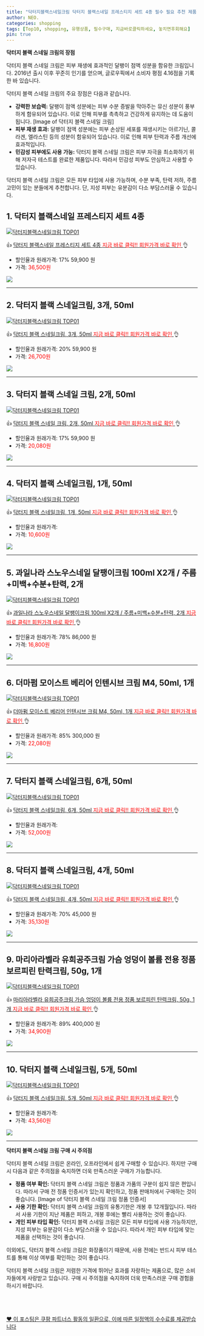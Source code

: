 ```yaml
---
title: "닥터지블랙스네일크림 닥터지 블랙스네일 프레스티지 세트 4종 필수 필요 추천 제품 비교 최저 가격 비교 장점 구매 후기 구매평"
author: NEO.
categories: shopping
tags: [Top10, shopping, 유행상품, 필수구매, 지금바로클릭하세요, 놓치면후회해요]
pin: true
---
```

**닥터지 블랙 스네일 크림의 장점**

닥터지 블랙 스네일 크림은 피부 재생에 효과적인 달팽이 점액 성분을 함유한 크림입니다. 2016년 출시 이후 꾸준히 인기를 얻으며, 글로우픽에서 소비자 평점 4.16점을 기록한 바 있습니다.

닥터지 블랙 스네일 크림의 주요 장점은 다음과 같습니다.

* **강력한 보습력:** 달팽이 점액 성분에는 피부 수분 증발을 막아주는 뮤신 성분이 풍부하게 함유되어 있습니다. 이로 인해 피부를 촉촉하고 건강하게 유지하는 데 도움이 됩니다.
[Image of 닥터지 블랙 스네일 크림]
* **피부 재생 효과:** 달팽이 점액 성분에는 피부 손상된 세포를 재생시키는 아르기닌, 콜라겐, 엘라스틴 등의 성분이 함유되어 있습니다. 이로 인해 피부 탄력과 주름 개선에 효과적입니다.
* **민감성 피부에도 사용 가능:** 닥터지 블랙 스네일 크림은 피부 자극을 최소화하기 위해 저자극 테스트를 완료한 제품입니다. 따라서 민감성 피부도 안심하고 사용할 수 있습니다.

닥터지 블랙 스네일 크림은 모든 피부 타입에 사용 가능하며, 수분 부족, 탄력 저하, 주름 고민이 있는 분들에게 추천합니다. 단, 지성 피부는 유분감이 다소 부담스러울 수 있습니다.

   

## 1. 닥터지 블랙스네일 프레스티지 세트 4종

[![닥터지블랙스네일크림 TOP01](https://thumbnail10.coupangcdn.com/thumbnails/remote/490x490ex/image/vendor_inventory/8df2/cdfeec30ee899db271a182c593f7898fcd9a6de93e7726a53290b18efaf3.jpeg)](https://link.coupang.com/re/AFFSDP?lptag=AF3617701&subid=GithubCoopas&pageKey=7677488087&traceid=V0-153&itemId=20497523988&vendorItemId=87575892640)


👍 [닥터지 블랙스네일 프레스티지 세트 4종 <font color=red> 지금 바로 클릭!! 회원가격 바로 확인 </font> ](https://link.coupang.com/re/AFFSDP?lptag=AF3617701&subid=GithubCoopas&pageKey=7677488087&traceid=V0-153&itemId=20497523988&vendorItemId=87575892640) 👌 


- 할인율과 원래가격: 17%  59,900   원
- 가격: <span style='color:red'>36,500원</span>

[![](/discount_price.png)](https://link.coupang.com/re/AFFSDP?lptag=AF3617701&subid=GithubCoopas&pageKey=7677488087&traceid=V0-153&itemId=20497523988&vendorItemId=87575892640)

---


   

## 2. 닥터지 블랙 스네일크림, 3개, 50ml

[![닥터지블랙스네일크림 TOP01](https://thumbnail9.coupangcdn.com/thumbnails/remote/490x490ex/image/retail/images/40fc048a-78fe-4d61-85b1-cc48d878ba0f6545159969151950245.png)](https://link.coupang.com/re/AFFSDP?lptag=AF3617701&subid=GithubCoopas&pageKey=7112172506&traceid=V0-153&itemId=19503737130&vendorItemId=86285370362)


👍 [닥터지 블랙 스네일크림, 3개, 50ml <font color=red> 지금 바로 클릭!! 회원가격 바로 확인 </font> ](https://link.coupang.com/re/AFFSDP?lptag=AF3617701&subid=GithubCoopas&pageKey=7112172506&traceid=V0-153&itemId=19503737130&vendorItemId=86285370362) 👌 


- 할인율과 원래가격: 20%  59,900   원
- 가격: <span style='color:red'>26,700원</span>

[![](/discount_price.png)](https://link.coupang.com/re/AFFSDP?lptag=AF3617701&subid=GithubCoopas&pageKey=7112172506&traceid=V0-153&itemId=19503737130&vendorItemId=86285370362)

---


   

## 3. 닥터지 블랙 스네일 크림, 2개, 50ml

[![닥터지블랙스네일크림 TOP01](https://thumbnail6.coupangcdn.com/thumbnails/remote/490x490ex/image/retail/images/d0314271-7150-4d5b-b831-602a9f1ae4f38963328785700177971.png)](https://link.coupang.com/re/AFFSDP?lptag=AF3617701&subid=GithubCoopas&pageKey=7112172506&traceid=V0-153&itemId=17782673246&vendorItemId=86285370248)


👍 [닥터지 블랙 스네일 크림, 2개, 50ml <font color=red> 지금 바로 클릭!! 회원가격 바로 확인 </font> ](https://link.coupang.com/re/AFFSDP?lptag=AF3617701&subid=GithubCoopas&pageKey=7112172506&traceid=V0-153&itemId=17782673246&vendorItemId=86285370248) 👌 


- 할인율과 원래가격: 17%  59,900   원
- 가격: <span style='color:red'>20,080원</span>

[![](/discount_price.png)](https://link.coupang.com/re/AFFSDP?lptag=AF3617701&subid=GithubCoopas&pageKey=7112172506&traceid=V0-153&itemId=17782673246&vendorItemId=86285370248)

---


   

## 4. 닥터지 블랙 스네일크림, 1개, 50ml

[![닥터지블랙스네일크림 TOP01](https://thumbnail6.coupangcdn.com/thumbnails/remote/490x490ex/image/product/image/vendoritem/2018/11/21/4086452551/1fab76b6-8afb-464b-8add-1e485bbac483.jpg)](https://link.coupang.com/re/AFFSDP?lptag=AF3617701&subid=GithubCoopas&pageKey=7112172506&traceid=V0-153&itemId=439209653&vendorItemId=4086452551)


👍 [닥터지 블랙 스네일크림, 1개, 50ml <font color=red> 지금 바로 클릭!! 회원가격 바로 확인 </font> ](https://link.coupang.com/re/AFFSDP?lptag=AF3617701&subid=GithubCoopas&pageKey=7112172506&traceid=V0-153&itemId=439209653&vendorItemId=4086452551) 👌 


- 할인율과 원래가격: 
- 가격: <span style='color:red'>10,600원</span>

[![](/discount_price.png)](https://link.coupang.com/re/AFFSDP?lptag=AF3617701&subid=GithubCoopas&pageKey=7112172506&traceid=V0-153&itemId=439209653&vendorItemId=4086452551)

---


   

## 5. 과일나라 스노우스네일 달팽이크림 100ml X2개 / 주름+미백+수분+탄력, 2개

[![닥터지블랙스네일크림 TOP01](https://thumbnail6.coupangcdn.com/thumbnails/remote/490x490ex/image/vendor_inventory/066d/9d761b4e25c0ee4343d5222285dfa958b081c651550f0195896c07d8a48c.jpg)](https://link.coupang.com/re/AFFSDP?lptag=AF3617701&subid=GithubCoopas&pageKey=5022698587&traceid=V0-153&itemId=6737865968&vendorItemId=4944495430)


👍 [과일나라 스노우스네일 달팽이크림 100ml X2개 / 주름+미백+수분+탄력, 2개 <font color=red> 지금 바로 클릭!! 회원가격 바로 확인 </font> ](https://link.coupang.com/re/AFFSDP?lptag=AF3617701&subid=GithubCoopas&pageKey=5022698587&traceid=V0-153&itemId=6737865968&vendorItemId=4944495430) 👌 


- 할인율과 원래가격: 78%  86,000   원
- 가격: <span style='color:red'>16,800원</span>

[![](/discount_price.png)](https://link.coupang.com/re/AFFSDP?lptag=AF3617701&subid=GithubCoopas&pageKey=5022698587&traceid=V0-153&itemId=6737865968&vendorItemId=4944495430)

---


   

## 6. 더마펌 모이스트 베리어 인텐시브 크림 M4, 50ml, 1개

[![닥터지블랙스네일크림 TOP01](https://thumbnail7.coupangcdn.com/thumbnails/remote/490x490ex/image/rs_quotation_api/r8wxedyt/5976ad4e98c54b978fa33d8c048a0f76.jpg)](https://link.coupang.com/re/AFFSDP?lptag=AF3617701&subid=GithubCoopas&pageKey=5536028361&traceid=V0-153&itemId=8702068046&vendorItemId=75989134499)


👍 [더마펌 모이스트 베리어 인텐시브 크림 M4, 50ml, 1개 <font color=red> 지금 바로 클릭!! 회원가격 바로 확인 </font> ](https://link.coupang.com/re/AFFSDP?lptag=AF3617701&subid=GithubCoopas&pageKey=5536028361&traceid=V0-153&itemId=8702068046&vendorItemId=75989134499) 👌 


- 할인율과 원래가격: 85%  300,000   원
- 가격: <span style='color:red'>22,080원</span>

[![](/discount_price.png)](https://link.coupang.com/re/AFFSDP?lptag=AF3617701&subid=GithubCoopas&pageKey=5536028361&traceid=V0-153&itemId=8702068046&vendorItemId=75989134499)

---


   

## 7. 닥터지 블랙 스네일크림, 6개, 50ml

[![닥터지블랙스네일크림 TOP01](https://thumbnail9.coupangcdn.com/thumbnails/remote/490x490ex/image/retail/images/6ffeef56-340f-4da3-97d6-e0196742f24a2815399788146053892.png)](https://link.coupang.com/re/AFFSDP?lptag=AF3617701&subid=GithubCoopas&pageKey=7112172506&traceid=V0-153&itemId=9635719268&vendorItemId=86285370524)


👍 [닥터지 블랙 스네일크림, 6개, 50ml <font color=red> 지금 바로 클릭!! 회원가격 바로 확인 </font> ](https://link.coupang.com/re/AFFSDP?lptag=AF3617701&subid=GithubCoopas&pageKey=7112172506&traceid=V0-153&itemId=9635719268&vendorItemId=86285370524) 👌 


- 할인율과 원래가격: 
- 가격: <span style='color:red'>52,000원</span>

[![](/discount_price.png)](https://link.coupang.com/re/AFFSDP?lptag=AF3617701&subid=GithubCoopas&pageKey=7112172506&traceid=V0-153&itemId=9635719268&vendorItemId=86285370524)

---


   

## 8. 닥터지 블랙 스네일크림, 4개, 50ml

[![닥터지블랙스네일크림 TOP01](https://thumbnail10.coupangcdn.com/thumbnails/remote/490x490ex/image/retail/images/8f0d4cb9-7fba-45b8-8bbb-5022a13796ce4628401607876960725.png)](https://link.coupang.com/re/AFFSDP?lptag=AF3617701&subid=GithubCoopas&pageKey=7112172506&traceid=V0-153&itemId=16416508895&vendorItemId=86285370377)


👍 [닥터지 블랙 스네일크림, 4개, 50ml <font color=red> 지금 바로 클릭!! 회원가격 바로 확인 </font> ](https://link.coupang.com/re/AFFSDP?lptag=AF3617701&subid=GithubCoopas&pageKey=7112172506&traceid=V0-153&itemId=16416508895&vendorItemId=86285370377) 👌 


- 할인율과 원래가격: 70%  45,000   원
- 가격: <span style='color:red'>35,130원</span>

[![](/discount_price.png)](https://link.coupang.com/re/AFFSDP?lptag=AF3617701&subid=GithubCoopas&pageKey=7112172506&traceid=V0-153&itemId=16416508895&vendorItemId=86285370377)

---


   

## 9. 마리아라벨라 유희공주크림 가슴 엉덩이 볼륨 전용 정품 보르피린 탄력크림, 50g, 1개

[![닥터지블랙스네일크림 TOP01](https://thumbnail6.coupangcdn.com/thumbnails/remote/490x490ex/image/vendor_inventory/5dfa/07c7d74d804a04d8cc2a008d5c6f24139cf77f544444ad7e3a50bd809d8e.png)](https://link.coupang.com/re/AFFSDP?lptag=AF3617701&subid=GithubCoopas&pageKey=7439971675&traceid=V0-153&itemId=19344287308&vendorItemId=87428253090)


👍 [마리아라벨라 유희공주크림 가슴 엉덩이 볼륨 전용 정품 보르피린 탄력크림, 50g, 1개 <font color=red> 지금 바로 클릭!! 회원가격 바로 확인 </font> ](https://link.coupang.com/re/AFFSDP?lptag=AF3617701&subid=GithubCoopas&pageKey=7439971675&traceid=V0-153&itemId=19344287308&vendorItemId=87428253090) 👌 


- 할인율과 원래가격: 89%  400,000   원
- 가격: <span style='color:red'>34,900원</span>

[![](/discount_price.png)](https://link.coupang.com/re/AFFSDP?lptag=AF3617701&subid=GithubCoopas&pageKey=7439971675&traceid=V0-153&itemId=19344287308&vendorItemId=87428253090)

---


   

## 10. 닥터지 블랙 스네일크림, 5개, 50ml

[![닥터지블랙스네일크림 TOP01](https://thumbnail10.coupangcdn.com/thumbnails/remote/490x490ex/image/retail/images/7c98c40e-5e35-48b7-a2f7-c2bfcd4241cf716334334120891639.png)](https://link.coupang.com/re/AFFSDP?lptag=AF3617701&subid=GithubCoopas&pageKey=7112172506&traceid=V0-153&itemId=19503737132&vendorItemId=86285370514)


👍 [닥터지 블랙 스네일크림, 5개, 50ml <font color=red> 지금 바로 클릭!! 회원가격 바로 확인 </font> ](https://link.coupang.com/re/AFFSDP?lptag=AF3617701&subid=GithubCoopas&pageKey=7112172506&traceid=V0-153&itemId=19503737132&vendorItemId=86285370514) 👌 


- 할인율과 원래가격: 
- 가격: <span style='color:red'>43,560원</span>

[![](/discount_price.png)](https://link.coupang.com/re/AFFSDP?lptag=AF3617701&subid=GithubCoopas&pageKey=7112172506&traceid=V0-153&itemId=19503737132&vendorItemId=86285370514)

---
**닥터지 블랙 스네일 크림 구매 시 주의점**

닥터지 블랙 스네일 크림은 온라인, 오프라인에서 쉽게 구매할 수 있습니다. 하지만 구매 시 다음과 같은 주의점을 숙지하면 더욱 만족스러운 구매가 가능합니다.

* **정품 여부 확인:** 닥터지 블랙 스네일 크림은 정품과 가품의 구분이 쉽지 않은 편입니다. 따라서 구매 전 정품 인증서가 있는지 확인하고, 정품 판매처에서 구매하는 것이 좋습니다.
[Image of 닥터지 블랙 스네일 크림 정품 인증서]
* **사용 기한 확인:** 닥터지 블랙 스네일 크림의 유통기한은 개봉 후 12개월입니다. 따라서 사용 기한이 지난 제품은 피하고, 개봉 후에는 빨리 사용하는 것이 좋습니다.
* **개인 피부 타입 확인:** 닥터지 블랙 스네일 크림은 모든 피부 타입에 사용 가능하지만, 지성 피부는 유분감이 다소 부담스러울 수 있습니다. 따라서 개인 피부 타입에 맞는 제품을 선택하는 것이 좋습니다.

이외에도, 닥터지 블랙 스네일 크림은 화장품이기 때문에, 사용 전에는 반드시 피부 테스트를 통해 이상 여부를 확인하는 것이 좋습니다.

닥터지 블랙 스네일 크림은 저렴한 가격에 뛰어난 효과를 자랑하는 제품으로, 많은 소비자들에게 사랑받고 있습니다. 구매 시 주의점을 숙지하여 더욱 만족스러운 구매 경험을 하시기 바랍니다.<br><br><br><br><br> [ ❤  이 포스팅은 쿠팡 파트너스 활동의 일환으로, 이에 따른 일정액의 수수료를 제공받습니다](https://link.coupang.com/a/bcEFyh)